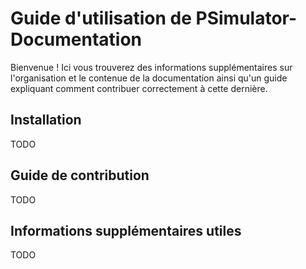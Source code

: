 # Guide d'utilisation de PSimulator-Documentation

Bienvenue ! Ici vous trouverez des informations supplémentaires sur l'organisation et le contenue de la documentation ainsi qu'un guide expliquant comment contribuer correctement à cette dernière.

## Installation 
TODO

## Guide de contribution 
TODO

## Informations supplémentaires utiles
TODO
